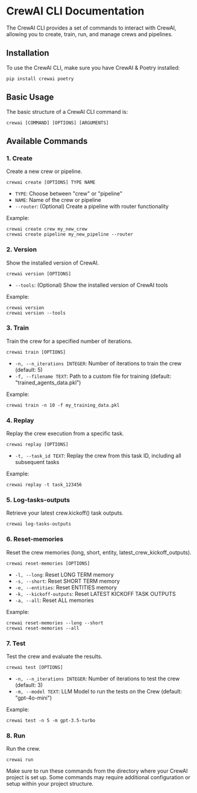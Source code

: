 # CrewAI CLI Documentation

The CrewAI CLI provides a set of commands to interact with CrewAI, allowing you to create, train, run, and manage crews and pipelines.

## Installation

To use the CrewAI CLI, make sure you have CrewAI & Poetry installed:

```shell
pip install crewai poetry
```

## Basic Usage

The basic structure of a CrewAI CLI command is:

```shell
crewai [COMMAND] [OPTIONS] [ARGUMENTS]
```

## Available Commands

### 1. Create

Create a new crew or pipeline.

```shell
crewai create [OPTIONS] TYPE NAME
```

- `TYPE`: Choose between "crew" or "pipeline"
- `NAME`: Name of the crew or pipeline
- `--router`: (Optional) Create a pipeline with router functionality

Example:

```shell
crewai create crew my_new_crew
crewai create pipeline my_new_pipeline --router
```

### 2. Version

Show the installed version of CrewAI.

```shell
crewai version [OPTIONS]
```

- `--tools`: (Optional) Show the installed version of CrewAI tools

Example:

```shell
crewai version
crewai version --tools
```

### 3. Train

Train the crew for a specified number of iterations.

```shell
crewai train [OPTIONS]
```

- `-n, --n_iterations INTEGER`: Number of iterations to train the crew (default: 5)
- `-f, --filename TEXT`: Path to a custom file for training (default: "trained_agents_data.pkl")

Example:

```shell
crewai train -n 10 -f my_training_data.pkl
```

### 4. Replay

Replay the crew execution from a specific task.

```shell
crewai replay [OPTIONS]
```

- `-t, --task_id TEXT`: Replay the crew from this task ID, including all subsequent tasks

Example:

```shell
crewai replay -t task_123456
```

### 5. Log-tasks-outputs

Retrieve your latest crew.kickoff() task outputs.

```shell
crewai log-tasks-outputs
```

### 6. Reset-memories

Reset the crew memories (long, short, entity, latest_crew_kickoff_outputs).

```shell
crewai reset-memories [OPTIONS]
```

- `-l, --long`: Reset LONG TERM memory
- `-s, --short`: Reset SHORT TERM memory
- `-e, --entities`: Reset ENTITIES memory
- `-k, --kickoff-outputs`: Reset LATEST KICKOFF TASK OUTPUTS
- `-a, --all`: Reset ALL memories

Example:

```shell
crewai reset-memories --long --short
crewai reset-memories --all
```

### 7. Test

Test the crew and evaluate the results.

```shell
crewai test [OPTIONS]
```

- `-n, --n_iterations INTEGER`: Number of iterations to test the crew (default: 3)
- `-m, --model TEXT`: LLM Model to run the tests on the Crew (default: "gpt-4o-mini")

Example:

```shell
crewai test -n 5 -m gpt-3.5-turbo
```

### 8. Run

Run the crew.

```shell
crewai run
```

<Note>
Make sure to run these commands from the directory where your CrewAI project is set up. 
Some commands may require additional configuration or setup within your project structure.
</Note>
